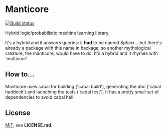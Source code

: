 # Manticore
[![Build status](https://travis-ci.org/PhDP/Manticore.svg?branch=master)](https://travis-ci.org/PhDP/Manticore)

Hybrid logic/probabilistic machine learning library.

It's a hybrid and it answers queries: it **had** to be named *Sphinx*... but
there's already a package with this name in hackage, so another mythological
creature, the manticore, would have to do. It's a hybrid and it rhymes with
'multicore'.

## How to...

Manticore uses cabal for building ('cabal build'), generating the doc ('cabal
haddock') and launching the tests ('cabal test'). It has a pretty small
set of dependencies to avoid cabal hell.

## License

[MIT](http://opensource.org/licenses/MIT), see **LICENSE.md**.
